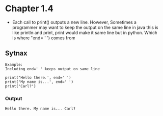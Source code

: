 # Chapter 1.4

- Each call to print() outputs a new line. However, Sometimes a programmer may want to keep the output on the same line in java this is like println and print, print would make it same line but in python.
Which is where "end= ' ') comes from

## Sytnax

    Example:
    Including end=' ' keeps output on same line
    
    print('Hello there.', end=' ')
    print('My name is...', end=' ')
    print('Carl?')

### Output

    Hello there. My name is... Carl?
